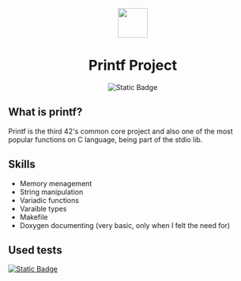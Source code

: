 <div align="center">
<img src="./.README/book-bookmark-solid.svg" width="60">

# Printf Project
![Static Badge](https://img.shields.io/badge/N%2FA-Grade?style=for-the-badge&label=Grade&color=%23ed3491)
</div>




## What is printf?
Printf is the third 42's common core project and also one of the most popular functions on C language, being part of the
stdio lib.

## Skills
-  Memory menagement
-  String manipulation
-  Variadic functions
-  Varaible types
-  Makefile
-  Doxygen documenting (very basic, only when I felt the need for)

## Used tests
  <a href="https://github.com/xicodomingues/francinette">
  <img alt="Static Badge" src="https://img.shields.io/badge/Francinette-1?style=for-the-badge&logo=github&labelColor=grey&color=grey">
  </a>
